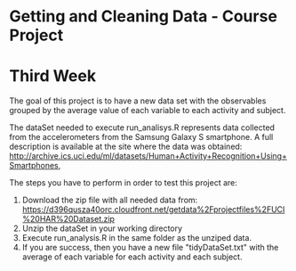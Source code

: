 Getting and Cleaning Data - Course Project
============

# Third Week 

The goal of this project is to have a new data set with the observables grouped by the average value of each variable to each activity and subject.

The dataSet needed to execute run_analisys.R represents data collected from the accelerometers from the Samsung Galaxy S smartphone. A full description is available at the site where the data was obtained: 
http://archive.ics.uci.edu/ml/datasets/Human+Activity+Recognition+Using+Smartphones,

The steps you have to perform in order to test this project are:

1. Download the zip file with all needed data from: https://d396qusza40orc.cloudfront.net/getdata%2Fprojectfiles%2FUCI%20HAR%20Dataset.zip 
2. Unzip the dataSet in your working directory
3. Execute run_analysis.R in the same folder as the unziped data.
4. If you are success, then you have a new file "tidyDataSet.txt" with the  average of each variable for each activity and each subject.

